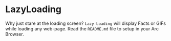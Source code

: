 # LazyLoading
Why just stare at the loading screen? `Lazy Loading` will display Facts or GIFs while loading any web-page. Read the `README.md` file to setup in your Arc Browser.
